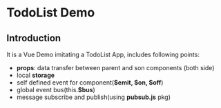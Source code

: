 # TodoList Demo

## Introduction
It is a Vue Demo imitating a TodoList App, includes following points:
- **props**: data transfer between parent and son components (both side)
- local **storage**
- self defined event for component(**$emit, $on, $off**)
- global event bus(this.**$bus**)
- message subscribe and publish(using **pubsub.js** pkg)
